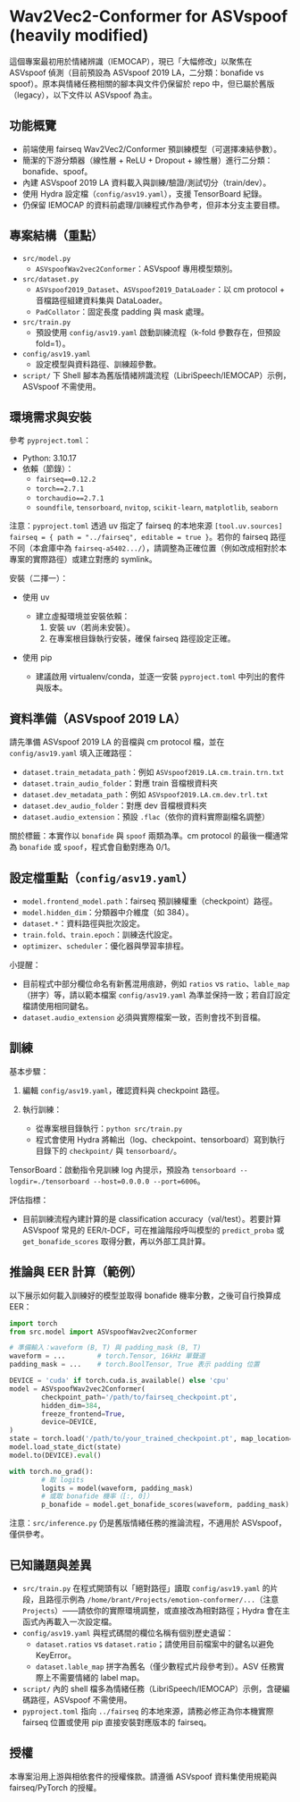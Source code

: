 # Wav2Vec2-Conformer for ASVspoof (heavily modified)

這個專案最初用於情緒辨識（IEMOCAP），現已「大幅修改」以聚焦在 ASVspoof 偵測（目前預設為 ASVspoof 2019 LA，二分類：bonafide vs spoof）。原本與情緒任務相關的腳本與文件仍保留於 repo 中，但已屬於舊版（legacy），以下文件以 ASVspoof 為主。

## 功能概覽

- 前端使用 fairseq Wav2Vec2/Conformer 預訓練模型（可選擇凍結參數）。
- 簡潔的下游分類器（線性層 + ReLU + Dropout + 線性層）進行二分類：bonafide、spoof。
- 內建 ASVspoof 2019 LA 資料載入與訓練/驗證/測試切分（train/dev）。
- 使用 Hydra 設定檔（`config/asv19.yaml`），支援 TensorBoard 紀錄。
- 仍保留 IEMOCAP 的資料前處理/訓練程式作為參考，但非本分支主要目標。

## 專案結構（重點）

- `src/model.py`
    - `ASVspoofWav2vec2Conformer`：ASVspoof 專用模型類別。
- `src/dataset.py`
    - `ASVspoof2019_Dataset`、`ASVspoof2019_DataLoader`：以 cm protocol + 音檔路徑組建資料集與 DataLoader。
    - `PadCollator`：固定長度 padding 與 mask 處理。
- `src/train.py`
    - 預設使用 `config/asv19.yaml` 啟動訓練流程（k-fold 參數存在，但預設 fold=1）。
- `config/asv19.yaml`
    - 設定模型與資料路徑、訓練超參數。
- `script/` 下 Shell 腳本為舊版情緒辨識流程（LibriSpeech/IEMOCAP）示例，ASVspoof 不需使用。

## 環境需求與安裝

參考 `pyproject.toml`：

- Python: 3.10.17
- 依賴（節錄）：
    - `fairseq==0.12.2`
    - `torch==2.7.1`
    - `torchaudio==2.7.1`
    - `soundfile`, `tensorboard`, `nvitop`, `scikit-learn`, `matplotlib`, `seaborn`

注意：`pyproject.toml` 透過 uv 指定了 fairseq 的本地來源 `[tool.uv.sources] fairseq = { path = "../fairseq", editable = true }`。若你的 fairseq 路徑不同（本倉庫中為 `fairseq-a5402.../`），請調整為正確位置（例如改成相對於本專案的實際路徑）或建立對應的 symlink。

安裝（二擇一）：

- 使用 uv
    - 建立虛擬環境並安裝依賴：
        1) 安裝 uv（若尚未安裝）。
        2) 在專案根目錄執行安裝，確保 fairseq 路徑設定正確。

- 使用 pip
    - 建議啟用 virtualenv/conda，並逐一安裝 `pyproject.toml` 中列出的套件與版本。

## 資料準備（ASVspoof 2019 LA）

請先準備 ASVspoof 2019 LA 的音檔與 cm protocol 檔，並在 `config/asv19.yaml` 填入正確路徑：

- `dataset.train_metadata_path`：例如 `ASVspoof2019.LA.cm.train.trn.txt`
- `dataset.train_audio_folder`：對應 train 音檔根資料夾
- `dataset.dev_metadata_path`：例如 `ASVspoof2019.LA.cm.dev.trl.txt`
- `dataset.dev_audio_folder`：對應 dev 音檔根資料夾
- `dataset.audio_extension`：預設 `.flac`（依你的資料實際副檔名調整）

關於標籤：本實作以 `bonafide` 與 `spoof` 兩類為準。cm protocol 的最後一欄通常為 `bonafide` 或 `spoof`，程式會自動對應為 0/1。

## 設定檔重點（`config/asv19.yaml`）

- `model.frontend_model.path`：fairseq 預訓練權重（checkpoint）路徑。
- `model.hidden_dim`：分類器中介維度（如 384）。
- `dataset.*`：資料路徑與批次設定。
- `train.fold`、`train.epoch`：訓練迭代設定。
- `optimizer`、`scheduler`：優化器與學習率排程。

小提醒：
- 目前程式中部分欄位命名有新舊混用痕跡，例如 `ratios` vs `ratio`、`lable_map`（拼字）等，請以範本檔案 `config/asv19.yaml` 為準並保持一致；若自訂設定檔請使用相同鍵名。
- `dataset.audio_extension` 必須與實際檔案一致，否則會找不到音檔。

## 訓練

基本步驟：

1) 編輯 `config/asv19.yaml`，確認資料與 checkpoint 路徑。
2) 執行訓練：

     - 從專案根目錄執行：`python src/train.py`
     - 程式會使用 Hydra 將輸出（log、checkpoint、tensorboard）寫到執行目錄下的 `checkpoint/` 與 `tensorboard/`。

TensorBoard：啟動指令見訓練 log 內提示，預設為 `tensorboard --logdir=./tensorboard --host=0.0.0.0 --port=6006`。

評估指標：
- 目前訓練流程內建計算的是 classification accuracy（val/test）。若要計算 ASVspoof 常見的 EER/t-DCF，可在推論階段呼叫模型的 `predict_proba` 或 `get_bonafide_scores` 取得分數，再以外部工具計算。

## 推論與 EER 計算（範例）

以下展示如何載入訓練好的模型並取得 bonafide 機率分數，之後可自行換算成 EER：

```python
import torch
from src.model import ASVspoofWav2vec2Conformer

# 準備輸入：waveform (B, T) 與 padding_mask (B, T)
waveform = ...        # torch.Tensor, 16kHz 單聲道
padding_mask = ...    # torch.BoolTensor, True 表示 padding 位置

DEVICE = 'cuda' if torch.cuda.is_available() else 'cpu'
model = ASVspoofWav2vec2Conformer(
        checkpoint_path='/path/to/fairseq_checkpoint.pt',
        hidden_dim=384,
        freeze_frontend=True,
        device=DEVICE,
)
state = torch.load('/path/to/your_trained_checkpoint.pt', map_location=DEVICE)
model.load_state_dict(state)
model.to(DEVICE).eval()

with torch.no_grad():
        # 取 logits
        logits = model(waveform, padding_mask)
        # 或取 bonafide 機率（[:, 0]）
        p_bonafide = model.get_bonafide_scores(waveform, padding_mask)
```

注意：`src/inference.py` 仍是舊版情緒任務的推論流程，不適用於 ASVspoof，僅供參考。

## 已知議題與差異

- `src/train.py` 在程式開頭有以「絕對路徑」讀取 `config/asv19.yaml` 的片段，且路徑示例為 `/home/brant/Projects/emotion-conformer/...`（注意 `Projects`）——請依你的實際環境調整，或直接改為相對路徑；Hydra 會在主函式內再載入一次設定檔。
- `config/asv19.yaml` 與程式碼間的欄位名稱有個別歷史遺留：
    - `dataset.ratios` vs `dataset.ratio`；請使用目前檔案中的鍵名以避免 KeyError。
    - `dataset.lable_map` 拼字為舊名（僅少數程式片段參考到）。ASV 任務實際上不需要情緒的 label map。
- `script/` 內的 shell 檔多為情緒任務（LibriSpeech/IEMOCAP）示例，含硬編碼路徑，ASVspoof 不需使用。
- `pyproject.toml` 指向 `../fairseq` 的本地來源，請務必修正為你本機實際 fairseq 位置或使用 pip 直接安裝對應版本的 fairseq。

## 授權

本專案沿用上游與相依套件的授權條款。請遵循 ASVspoof 資料集使用規範與 fairseq/PyTorch 的授權。